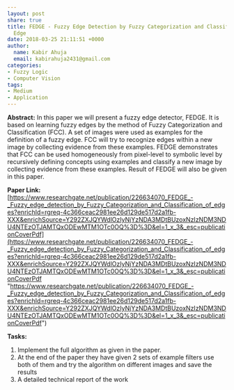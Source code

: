 ```yaml
---
layout: post
share: true
title: FEDGE - Fuzzy Edge Detection by Fuzzy Categorization and Classification of
  Edge
date: 2018-03-25 21:11:51 +0000
author:
  name: Kabir Ahuja
  email: kabirahuja2431@gmail.com
categories:
- Fuzzy Logic
- Computer Vision
tags:
- Medium
- Application
---
```

**Abstract:**  In this paper we will present a fuzzy edge detector, FEDGE. It is based on learning fuzzy edges by the method of Fuzzy Categorization and Classification (FCC). A set of images were used as examples for the definition of a fuzzy edge. FCC will try to recognize edges within a new image by collecting evidence from these examples. FEDGE demonstrates that FCC can be used homogeneously from pixel-level to symbolic level by recursively defining concepts using examples and classify a new image by collecting evidence from these examples. Result of FEDGE will also be given in this paper.   

**Paper Link:** [https://www.researchgate.net/publication/226634070_FEDGE_-_Fuzzy_edge_detection_by_Fuzzy_Categorization_and_Classification_of_edges?enrichId=rgreq-4c366ceac2981ee26d129de517d2a1fb-XXX&enrichSource=Y292ZXJQYWdlOzIyNjYzNDA3MDtBUzoxNzIzNDM3NDU4NTEzOTJAMTQxODEwMTM1OTc0OQ%3D%3D&el=1_x_3&_esc=publicationCoverPdf](https://www.researchgate.net/publication/226634070_FEDGE_-_Fuzzy_edge_detection_by_Fuzzy_Categorization_and_Classification_of_edges?enrichId=rgreq-4c366ceac2981ee26d129de517d2a1fb-XXX&enrichSource=Y292ZXJQYWdlOzIyNjYzNDA3MDtBUzoxNzIzNDM3NDU4NTEzOTJAMTQxODEwMTM1OTc0OQ%3D%3D&el=1_x_3&_esc=publicationCoverPdf "https://www.researchgate.net/publication/226634070_FEDGE_-_Fuzzy_edge_detection_by_Fuzzy_Categorization_and_Classification_of_edges?enrichId=rgreq-4c366ceac2981ee26d129de517d2a1fb-XXX&enrichSource=Y292ZXJQYWdlOzIyNjYzNDA3MDtBUzoxNzIzNDM3NDU4NTEzOTJAMTQxODEwMTM1OTc0OQ%3D%3D&el=1_x_3&_esc=publicationCoverPdf")  

**Tasks:** 

1. Implement the full algorithm as given in the paper.
2. At the end of the paper they have given 2 sets of example filters use both of them and try the algorithm on different images and save the results
3. A detailed technical report of the work